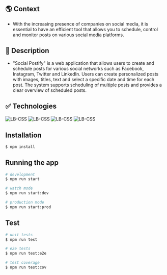 ## 🌎 Context

- With the increasing presence of companies on social media, it is essential to have an efficient tool that allows you to schedule, control and monitor posts on various social media platforms.

## 📝 Description

- "Social Postify" is a web application that allows users to create and schedule posts for various social networks such as Facebook, Instagram, Twitter and LinkedIn. Users can create personalized posts with images, titles, text and select a specific date and time for each post. The system supports scheduling of multiple posts and provides a clear overview of scheduled posts.

## :white_check_mark: Technologies
<img align="center" alt="LB-CSS"   src="https://img.shields.io/badge/JavaScript-323330?style=for-the-badge&logo=javascript&logoColor=F7DF1E" />
<img align="center" alt="LB-CSS"   src="https://img.shields.io/badge/TypeScript-007ACC?style=for-the-badge&logo=typescript&logoColor=white" /> 
<img align="center" alt="LB-CSS"   src="https://img.shields.io/badge/nestjs-E0234E?style=for-the-badge&logo=nestjs&logoColor=white" /> 
<img align="center" alt="LB-CSS"   src="https://img.shields.io/badge/Prisma-3982CE?style=for-the-badge&logo=Prisma&logoColor=white" />

## Installation

```bash
$ npm install
```

## Running the app

```bash
# development
$ npm run start

# watch mode
$ npm run start:dev

# production mode
$ npm run start:prod
```

## Test

```bash
# unit tests
$ npm run test

# e2e tests
$ npm run test:e2e

# test coverage
$ npm run test:cov
```

